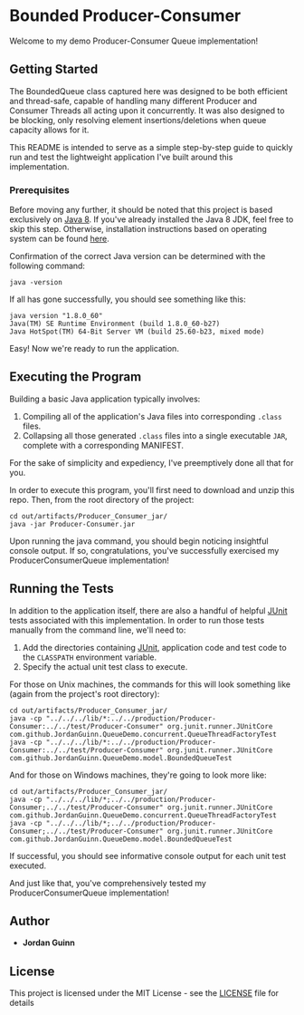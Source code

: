 # Bounded Producer-Consumer

Welcome to my demo Producer-Consumer Queue implementation!

## Getting Started

The BoundedQueue class captured here was designed to be both efficient and thread-safe, capable of handling many different Producer and Consumer Threads all acting upon it concurrently.  It was also designed to be blocking, only resolving element insertions/deletions when queue capacity allows for it. 

This README is intended to serve as a simple step-by-step guide to quickly run and test the lightweight application I've built around this implementation.

### Prerequisites

Before moving any further, it should be noted that this project is based exclusively on [Java 8](http://www.oracle.com/technetwork/java/javase/downloads/jdk8-downloads-2133151.html).  If you've already installed the Java 8 JDK, feel free to skip this step.
Otherwise, installation instructions based on operating system can be found [here](https://java.com/en/download/help/download_options.xml).

Confirmation of the correct Java version can be determined with the following command:

```
java -version
```

If all has gone successfully, you should see something like this:

```
java version "1.8.0_60"
Java(TM) SE Runtime Environment (build 1.8.0_60-b27)
Java HotSpot(TM) 64-Bit Server VM (build 25.60-b23, mixed mode)
```
Easy!  Now we're ready to run the application.


## Executing the Program

Building a basic Java application typically involves:
1. Compiling all of the application's Java files into corresponding `.class` files.
2. Collapsing all those generated `.class` files into a single executable `JAR`, complete with a corresponding MANIFEST.  

For the sake of simplicity and expediency, I've preemptively done all that for you.

In order to execute this program, you'll first need to download and unzip this repo.  Then, from the root directory of the project:

```
cd out/artifacts/Producer_Consumer_jar/
java -jar Producer-Consumer.jar
```


Upon running the java command, you should begin noticing insightful console output.  If so, congratulations, you've successfully exercised my ProducerConsumerQueue implementation!

## Running the Tests

In addition to the application itself, there are also a handful of helpful [JUnit](https://junit.org/junit4/) tests associated with this implementation.  In order to run those tests manually from the command line, we'll need to: 
1. Add the directories containing [JUnit](https://junit.org/junit4/), application code and test code to the `CLASSPATH` environment variable.
2. Specify the actual unit test class to execute.  

For those on Unix machines, the commands for this will look something like (again from the project's root directory):

```
cd out/artifacts/Producer_Consumer_jar/
java -cp "../../../lib/*:../../production/Producer-Consumer:../../test/Producer-Consumer" org.junit.runner.JUnitCore com.github.JordanGuinn.QueueDemo.concurrent.QueueThreadFactoryTest
java -cp "../../../lib/*:../../production/Producer-Consumer:../../test/Producer-Consumer" org.junit.runner.JUnitCore com.github.JordanGuinn.QueueDemo.model.BoundedQueueTest
```

And for those on Windows machines, they're going to look more like:

```
cd out/artifacts/Producer_Consumer_jar/
java -cp "../../../lib/*;../../production/Producer-Consumer;../../test/Producer-Consumer" org.junit.runner.JUnitCore com.github.JordanGuinn.QueueDemo.concurrent.QueueThreadFactoryTest
java -cp "../../../lib/*;../../production/Producer-Consumer;../../test/Producer-Consumer" org.junit.runner.JUnitCore com.github.JordanGuinn.QueueDemo.model.BoundedQueueTest
```

If successful, you should see informative console output for each unit test executed.  

And just like that, you've comprehensively tested my ProducerConsumerQueue implementation!

## Author

* **Jordan Guinn**

## License

This project is licensed under the MIT License - see the [LICENSE](LICENSE) file for details